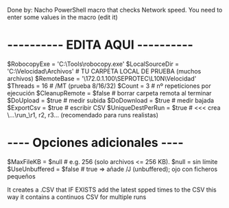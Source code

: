 Done by: Nacho
PowerShell macro that checks Network speed.
You need to enter some values in the macro (edit it)

# ---------- EDITA AQUI ----------
$RobocopyExe       = 'C:\Tools\robocopy.exe'
$LocalSourceDir  = 'C:\Velocidad\Archivos'     #  TU CARPETA LOCAL DE PRUEBA (muchos archivos)
$RemoteBase      = '\\172.0.1.100\SEPROTEC\L10N\Velocidad'
$Threads           = 16                          # /MT (prueba 8/16/32)
$Count             = 3                           # nº repeticiones por ejecución
$CleanupRemote     = $false                       # borrar carpeta remota al terminar
$DoUpload          = $true                       # medir subida
$DoDownload        = $true                       # medir bajada
$ExportCsv         = $true                       # escribir CSV
$UniqueDestPerRun  = $true                       # <<< crea \\...\run_<timestamp>\r1, r2, r3... (recomendado para runs realistas)
# ---- Opciones adicionales ----
$MaxFileKB         = $null                       # e.g. 256 (solo archivos <= 256 KB). $null = sin límite
$UseUnbuffered     = $false                      # true => añade /J (unbuffered); ojo con ficheros pequeños


It creates a .CSV that IF EXISTS add the latest spped times to the CSV this way it contains a continuos CSV for multiple runs